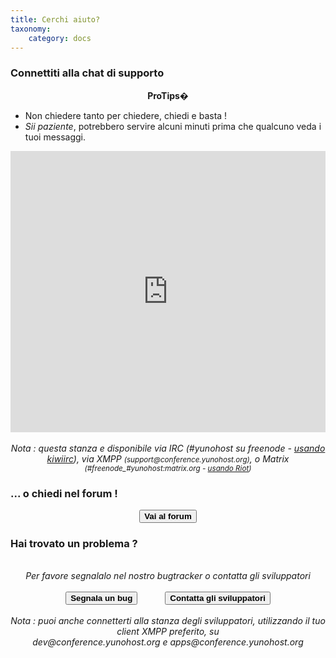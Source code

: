 ```yaml
---
title: Cerchi aiuto?
taxonomy:
    category: docs
---
```


<h3>Connettiti alla chat di supporto</h3>
<center>
<div class="alert alert-info" markdown="1" style="max-width:700px;">
<strong>ProTips�</strong>
<ul style="text-align:left;">
<li>Non chiedere tanto per chiedere, chiedi e basta !</li>
<li><em>Sii paziente</em>, potrebbero servire alcuni minuti prima che qualcuno veda i tuoi messaggi.</li>
</ul>
</div>

<iframe src="https://kiwiirc.com/client/irc.freenode.org:+6697/?nick=foobar|?&theme=mini#yunohost" style="border:0; width:100%; height:450px;"></iframe>

</br>
</br>
<em>Nota : questa stanza e disponibile via IRC (#yunohost su freenode - <a href="https://kiwiirc.com/client/irc.freenode.org:+6697/?nick=foobar|?&theme=mini#yunohost">usando kiwiirc</a>), via XMPP <small>(support@conference.yunohost.org)</small>, o Matrix <small>(#freenode_#yunohost:matrix.org - <a target="_blank" href="https://riot.im/app/#/room/#yunohost:matrix.org">usando Riot</a>)</small></em>
</center>

<h3>... o chiedi nel forum !</h3>

<center>
<button id="goForum" type="button" class="btn btn-success" style="font-weight:bold;">
            <span class="glyphicon glyphicon-comment"></span> Vai al forum
          </button>
</center>

<h3>Hai trovato un problema ?</h3>

<center>
<br>
<em>Per favore segnalalo nel nostro bugtracker o contatta gli sviluppatori</em><br><br>
<button id="goBugtracker" type="button" class="btn btn-warning" style="font-weight:bold;">
            <span class="glyphicon glyphicon-exclamation-sign"></span> Segnala un bug
          </button>
<button id="goDevroom" type="button" class="btn btn-warning" style="font-weight:bold; margin-left:40px">
            <span class="glyphicon glyphicon-comment"></span> Contatta gli sviluppatori
          </button>
</br>
</br>
<em>Nota : puoi anche connetterti alla stanza degli sviluppatori, utilizzando il tuo client XMPP preferito, su </br>
dev@conference.yunohost.org e apps@conference.yunohost.org</em>
</center>

<script>

document.getElementById("goForum").onclick = function() {
    window.location.href = "https://forum.yunohost.org/latest";
}
document.getElementById("goBugtracker").onclick = function() {
    window.location.href = "https://github.com/yunohost/issues/issues";
}
document.getElementById("goDevroom").onclick = function() {
    window.location.href = "https://kiwiirc.com/client/irc.freenode.net/yunohost-dev";
}
</script>
